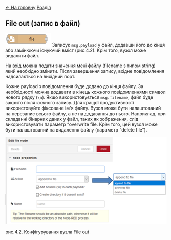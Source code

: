 [<- На головну](../)  [Розділ](README.md)

## File out (запис в файл)

![img](media/file_out.png) Записує `msg.payload` у файл, додавши його до кінця або замінюючи існуючий вміст (рис.4.2). Крім того, вузол може видалити файл.

На вхід можна подати значення мені файлу (filename з типом string) який необхідно змінити. Після завершення запису, вхідне повідомлення надсилається на вихідний порт.

Кожне payload з повідомлення буде додано до кінця файлу. За необхідності можна додавати в кінець кожного повідомленнями символ нового рядку (`\n`). Якщо використовується  `msg.filename`, файл буде закрито після кожного запису. Для кращої продуктивності використовуйте фіксоване ім'я файлу. Вузол може бути налаштований на перезапис всього файлу, а не на додавання до нього. Наприклад, при складанні бінарних даних у файл, таких як зображення, слід використовувати параметр “overwrite file. Крім того, цей вузол може бути налаштований на видалення файлу (параметр “delete file”).

![img](media/4_2.png)

рис.4.2. Конфігурування вузла File out
